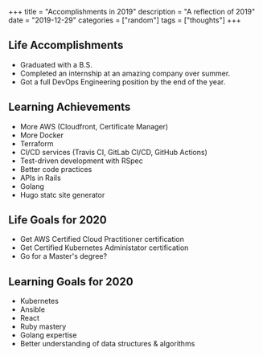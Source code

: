 +++
title = "Accomplishments in 2019"
description = "A reflection of 2019"
date = "2019-12-29"
categories = ["random"]
tags = ["thoughts"]
+++

## Life Accomplishments

- Graduated with a B.S.
- Completed an internship at an amazing company over summer.
- Got a full DevOps Engineering position by the end of the year.

## Learning Achievements

- More AWS (Cloudfront, Certificate Manager)
- More Docker
- Terraform
- CI/CD services (Travis CI, GitLab CI/CD, GitHub Actions)
- Test-driven development with RSpec
- Better code practices
- APIs in Rails
- Golang
- Hugo statc site generator

## Life Goals for 2020

- Get AWS Certified Cloud Practitioner certification
- Get Certified Kubernetes Administator certification
- Go for a Master's degree?

## Learning Goals for 2020

- Kubernetes
- Ansible
- React
- Ruby mastery
- Golang expertise
- Better understanding of data structures & algorithms
